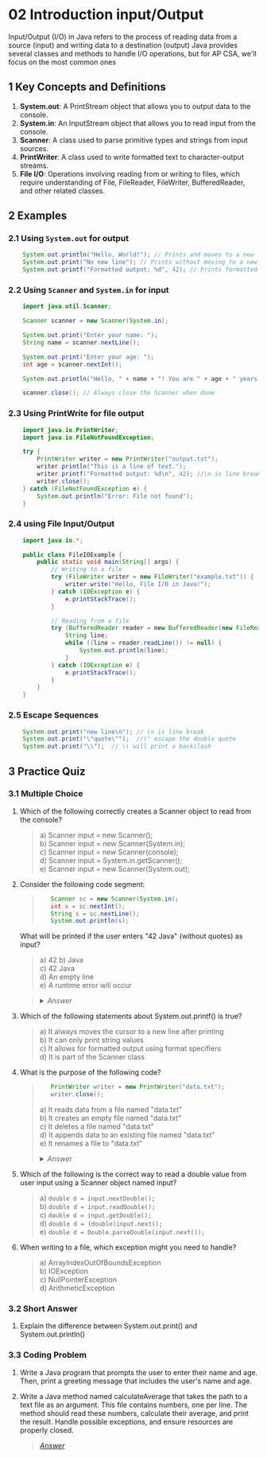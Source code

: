 # 02 Introduction input/Output

Input/Output (I/O) in Java refers to the process of reading data from a source (input) and writing data to a destination (output) Java provides several classes and methods to handle I/O operations, but for AP CSA, we'll focus on the most common ones

## 1 Key Concepts and Definitions

1. **System.out**: A PrintStream object that allows you to output data to the console.
2. **System.in**: An InputStream object that allows you to read input from the console.
3. **Scanner**: A class used to parse primitive types and strings from input sources.
4. **PrintWriter**: A class used to write formatted text to character-output streams.
5. **File I/O**: Operations involving reading from or writing to files, which require understanding of File, FileReader, FileWriter, BufferedReader, and other related classes.

## 2 Examples

### 2.1 Using `System.out` for output

```java
    System.out.println("Hello, World!"); // Prints and moves to a new line
    System.out.print("No new line"); // Prints without moving to a new line
    System.out.printf("Formatted output: %d", 42); // Prints formatted output
```

### 2.2 Using `Scanner` and `System.in` for input

```java
    import java.util.Scanner;

    Scanner scanner = new Scanner(System.in);

    System.out.print("Enter your name: ");
    String name = scanner.nextLine();

    System.out.print("Enter your age: ");
    int age = scanner.nextInt();

    System.out.println("Hello, " + name + "! You are " + age + " years old.");

    scanner.close(); // Always close the Scanner when done
```

### 2.3 Using PrintWrite for file output

```java
    import java.io.PrintWriter;
    import java.io.FileNotFoundException;

    try {
        PrintWriter writer = new PrintWriter("output.txt");
        writer.println("This is a line of text.");
        writer.printf("Formatted output: %d\n", 42); //\n is line break
        writer.close();
    } catch (FileNotFoundException e) {
        System.out.println("Error: File not found");
    }
```

### 2.4 using File Input/Output

```java
    import java.io.*;

    public class FileIOExample {
        public static void main(String[] args) {
            // Writing to a file
            try (FileWriter writer = new FileWriter("example.txt")) {
                writer.write("Hello, File I/O in Java!");
            } catch (IOException e) {
                e.printStackTrace();
            }

            // Reading from a file
            try (BufferedReader reader = new BufferedReader(new FileReader("example.txt"))) {
                String line;
                while ((line = reader.readLine()) != null) {
                    System.out.println(line);
                }
            } catch (IOException e) {
                e.printStackTrace();
            }
        }
    }
```

### 2.5 Escape Sequences

```java
    System.out.print("new line\n"); // \n is line break
    System.out.print("\"quote\"");  //\" escape the double quote
    System.out.print("\\");  // \\ will print a backslash
```

## 3 Practice Quiz

### 3.1 Multiple Choice

1. Which of the following correctly creates a Scanner object to read from the console?
    > a) Scanner input = new Scanner(); <br> 
    b) Scanner input = new Scanner(System.in); <br> 
    c) Scanner input = new Scanner(console); <br> 
    d) Scanner input = System.in.getScanner(); <br> 
    e) Scanner input = new Scanner(System.out);

2. Consider the following code segment:
    >```java
    >    Scanner sc = new Scanner(System.in);
    >    int x = sc.nextInt();
    >    String s = sc.nextLine();
    >    System.out.println(s);
    >```
   What will be printed if the user enters "42 Java" (without quotes) as input?
    > a) 42
    b) Java  <br> 
    c) 42 Java <br> 
    d) An empty line <br> 
    e) A runtime error will occur

    ><details>
    ><summary><i>Answer</i></summary>
    >(<i>D is correct. After reading the integer 42 with nextInt(), the newline character is left in the input buffer. The subsequent nextLine() consumes this newline, resulting in an empty string being assigned to s.</i>)
    ></details>

3. Which of the following statements about System.out.printf() is true?
    > a) It always moves the cursor to a new line after printing  <br> 
    b) It can only print string values  <br> 
    c) It allows for formatted output using format specifiers <br> 
    d) It is part of the Scanner class

4. What is the purpose of the following code?

    >```java
    >    PrintWriter writer = new PrintWriter("data.txt");
    >    writer.close();
    >```
    >    a) It reads data from a file named "data.txt" <br> 
        b) It creates an empty file named "data.txt" <br> 
        c) It deletes a file named "data.txt" <br> 
        d) It appends data to an existing file named "data.txt" <br> 
        e) It renames a file to "data.txt"
    ><details>
    ><summary><i>Answer</i></summary>
    >   (<i>B is correct. This code creates a new empty file named "data.txt" or overwrites an existing file with that name.</i>)
    ></details>
5. Which of the following is the correct way to read a double value from user input using a Scanner object named input?
    > a) `double d = input.nextDouble();` <br> 
    b) `double d = input.readDouble();` <br> 
    c) `double d = input.getDouble();` <br> 
    d) `double d = (double)input.next();` <br> 
    e) `double d = Double.parseDouble(input.next());`

6. When writing to a file, which exception might you need to handle?
    > a) ArrayIndexOutOfBoundsException <br> 
    b) IOException <br> 
    c) NullPointerException <br> 
    d) ArithmeticException 

### 3.2 Short Answer

1. Explain the difference between System.out.print() and System.out.println()

### 3.3 Coding Problem

1. Write a Java program that prompts the user to enter their name and age. Then, print a greeting message that includes the user's name and age.

2. Write a Java method named calculateAverage that takes the path to a text file as an argument. This file contains numbers, one per line. The method should read these numbers, calculate their average, and print the result. Handle possible exceptions, and ensure resources are properly closed.
    > [*Answer*](https://gist.github.com/stoneskin/294f517e0a138fcad5487e8a8ecc8d6d)
